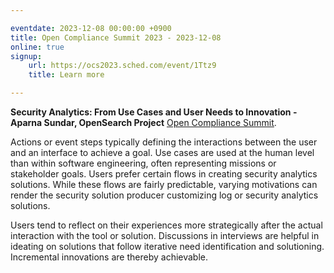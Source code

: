 ```yaml
---

eventdate: 2023-12-08 00:00:00 +0900
title: Open Compliance Summit 2023 - 2023-12-08
online: true
signup:
    url: https://ocs2023.sched.com/event/1Ttz9
    title: Learn more

---
```


**Security Analytics: From Use Cases and User Needs to Innovation - Aparna Sundar, OpenSearch Project**  [Open Compliance Summit](https://ocs2023.sched.com/event/1Ttz9).

Actions or event steps typically defining the interactions between the user and an interface to achieve a goal. Use cases are used at the human level than within software engineering, often representing missions or stakeholder goals. Users prefer certain flows in creating security analytics solutions. While these flows are fairly predictable, varying motivations can render the security solution producer customizing log or security analytics solutions.

Users tend to reflect on their experiences more strategically after the actual interaction with the tool or solution. Discussions in interviews are helpful in ideating on solutions that follow iterative need identification and solutioning. Incremental innovations are thereby achievable.
